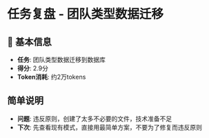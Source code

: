 # 任务复盘 - 团队类型数据迁移

## 📝 基本信息
- **任务**: 团队类型数据迁移到数据库
- **得分**: 2.9分
- **Token消耗**: 约2万tokens

## 简单说明
- **问题**: 违反原则，创建了太多不必要的文件，技术准备不足
- **下次**: 先查看现有模式，直接用最简单方案，不要为了修复而违反原则